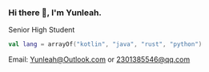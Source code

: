 ### Hi there 👋, I'm Yunleah.
Senior High Student  

```kotlin
val lang = arrayOf("kotlin", "java", "rust", "python")
```

Email: Yunleah@Outlook.com  or  2301385546@qq.com  



